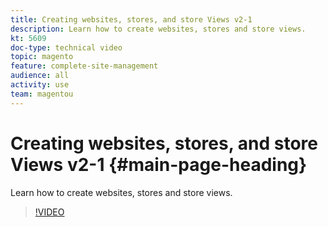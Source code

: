 ```yaml
---
title: Creating websites, stores, and store Views v2-1
description: Learn how to create websites, stores and store views.
kt: 5609
doc-type: technical video
topic: magento
feature: complete-site-management
audience: all
activity: use
team: magentou
---
```


# Creating websites, stores, and store Views v2-1 {#main-page-heading}

Learn how to create websites, stores and store views.

>[!VIDEO](https://video.tv.adobe.com/v/35787?quality=12&learn=on)
